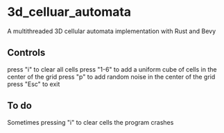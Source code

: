 # 3d_celluar_automata
A multithreaded 3D cellular automata implementation with Rust and Bevy

## Controls
press "i" to clear all cells
press "1-6" to add a uniform cube of cells in the center of the grid
press "p" to add random noise in the center of the grid
press "Esc" to exit

## To do
Sometimes pressing "i" to clear cells the program crashes

